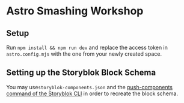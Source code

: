 # Astro Smashing Workshop

## Setup

Run `npm install && npm run dev` and replace the access token in `astro.config.mjs` with the one from your newly created space.

## Setting up the Storyblok Block Schema

You may use`storyblok-components.json` and the [push-components command of the Storyblok CLI](https://github.com/storyblok/storyblok-cli#push-components) in order to recreate the block schema.